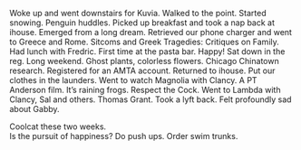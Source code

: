 Woke up and went downstairs for Kuvia. Walked to the point. Started snowing. Penguin huddles. Picked up breakfast and took a nap back at ihouse. Emerged from a long dream. Retrieved our phone charger and went to Greece and Rome. Sitcoms and Greek Tragedies: Critiques on Family. Had lunch with Fredric. First time at the pasta bar. Happy\! Sat down in the reg. Long weekend. Ghost plants, colorless flowers. Chicago Chinatown research. Registered for an AMTA account. Returned to ihouse. Put our clothes in the launders. Went to watch Magnolia with Clancy. A PT Anderson film. It’s raining frogs. Respect the Cock. Went to Lambda with Clancy, Sal and others. Thomas Grant. Took a lyft back. Felt profoundly sad about Gabby. 

Coolcat these two weeks.  
Is the pursuit of happiness? Do push ups. Order swim trunks.